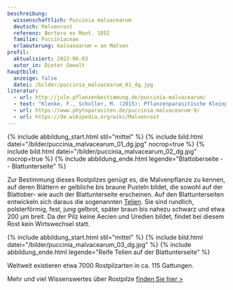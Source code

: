 ```yaml
---
beschreibung:
  wissenschaftlich: Puccinia malvacearum
  deutsch: Malvenrost
  referenz: Bertero ex Mont. 1852
  familie: Pucciniaceae
  erlaeuterung: malvasearum = an Malven
profil:
  aktualisiert: 2022-06-03
  autor_in: Dieter Gewalt
hauptbild:
  anzeige: false
  datei: /bilder/puccinia_malvacearum_01_dg.jpg
literatur:
  - url: http://jule.pflanzenbestimmung.de/puccinia-malvacearum/
  - text: "Klenke, F., Scholler, M. (2015): Pflanzenparasitische Kleinpilze"
  - url: https://www.phytoparasiten.de/puccinia-malvacearum-9/
  - url: https://de.wikipedia.org/wiki/Malvenrost
---
```

{% include abbildung_start.html stil="mittel" %}
{% include bild.html datei="/bilder/puccinia_malvacearum_01_dg.jpg" nocrop=true %}
{% include bild.html datei="/bilder/puccinia_malvacearum_02_dg.jpg" nocrop=true %}
{% include abbildung_ende.html legende="Blattoberseite -- Blattunterseite" %}

Zur Bestimmung dieses Rostpilzes genügt es, die Malvenpflanze zu kennen, auf deren Blättern er gelbliche bis braune Pusteln bildet, die sowohl auf der Blattober- wie auch der Blattunterseite erscheinen. Auf den Blattunterseiten entwickeln sich daraus die sogenannten [Telien](Telie "Glossar"). Sie sind rundlich, polsterförmig, fest, jung gelbrot, später braun bis nahezu schwarz und etwa 200 µm breit. Da der Pilz keine Aecien und Uredien bildet, findet bei diesem Rost kein Wirtswechsel statt.

{% include abbildung_start.html stil="mittel" %}
{% include bild.html datei="/bilder/puccinia_malvacearum_03_dg.jpg" %}
{% include abbildung_ende.html legende="Reife Telien auf der Blattunterseite" %}

Weltweit existieren etwa 7000 Rostpilzarten in ca. 115 Gattungen.

Mehr und viel Wissenswertes über Rostpilze [finden Sie hier >](/verwandt/rostpilze)